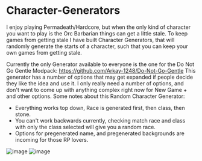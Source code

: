 # Character-Generators
I enjoy playing Permadeath/Hardcore, but when the only kind of character you want to play is the Orc Barbarian things can get a little stale.
To keep games from getting stale I have built Character Generators, that will randomly generate the starts of a character, such that you can
keep your own games from getting stale. 

Currently the only Generator available to everyone is the one for the Do Not Go Gentle Modpack: https://github.com/Arkay-1248/Do-Not-Go-Gentle
This generator has a number of options that may get expanded if people decide they like the idea and use it. I only really need a number of options, and don't
want to come up with anything complex right now for New Game + and other options. Some notes about this Random Character Generator:
- Everything works top down, Race is generated first, then class, then stone.
- You can't work backwards currently, checking match race and class with only the class selected will give you a random race.
- Options for pregenerated name, and pregenerated backgrounds are incoming for those RP lovers.

![image](https://user-images.githubusercontent.com/73960608/233866722-88fa0e5d-e482-46c2-91c8-18288f300373.png)
![image](https://user-images.githubusercontent.com/73960608/233885708-eb800e42-0892-4c73-98cd-0df7347682b9.png)
